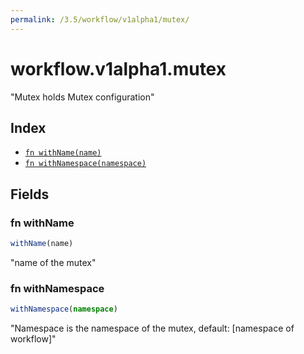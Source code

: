 ```yaml
---
permalink: /3.5/workflow/v1alpha1/mutex/
---
```


# workflow.v1alpha1.mutex

"Mutex holds Mutex configuration"

## Index

* [`fn withName(name)`](#fn-withname)
* [`fn withNamespace(namespace)`](#fn-withnamespace)

## Fields

### fn withName

```ts
withName(name)
```

"name of the mutex"

### fn withNamespace

```ts
withNamespace(namespace)
```

"Namespace is the namespace of the mutex, default: [namespace of workflow]"